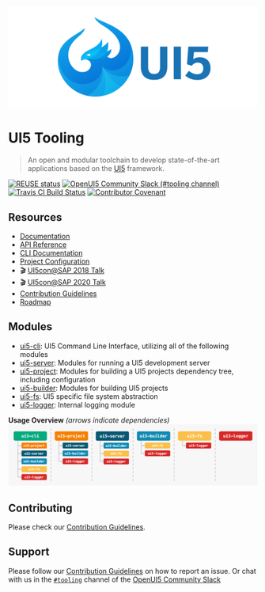 ![UI5 logo](./docs/images/UI5_logo_wide.png)

# UI5 Tooling
> An open and modular toolchain to develop state-of-the-art applications based on the [UI5](https://ui5.sap.com) framework.

[![REUSE status](https://api.reuse.software/badge/github.com/SAP/ui5-tooling)](https://api.reuse.software/info/github.com/SAP/ui5-tooling)
[![OpenUI5 Community Slack (#tooling channel)](https://img.shields.io/badge/slack-join-44cc11.svg)](https://ui5-slack-invite.cfapps.eu10.hana.ondemand.com/)
[![Travis CI Build Status](https://travis-ci.org/SAP/ui5-tooling.svg?branch=master)](https://travis-ci.org/SAP/ui5-tooling)
[![Contributor Covenant](https://img.shields.io/badge/Contributor%20Covenant-v2.0%20adopted-ff69b4.svg)](CODE_OF_CONDUCT.md)

## Resources
- [Documentation](https://sap.github.io/ui5-tooling/)
- [API Reference](https://sap.github.io/ui5-tooling/api/)
- [CLI Documentation](https://github.com/SAP/ui5-cli#cli-usage)
- [Project Configuration](https://github.com/SAP/ui5-project/blob/master/docs/Configuration.md)
- 🎬 [UI5con@SAP 2018 Talk](https://www.youtube.com/watch?v=iQ07oe26y_k)
- 🎬 [UI5con@SAP 2020 Talk](https://www.youtube.com/watch?v=8IHoVJLKN34)
- [Contribution Guidelines](./CONTRIBUTING.md)
- [Roadmap](https://github.com/SAP/ui5-tooling/issues/101)

## Modules
- [ui5-cli](https://github.com/SAP/ui5-cli): UI5 Command Line Interface, utilizing all of the following modules
- [ui5-server](https://github.com/SAP/ui5-server): Modules for running a UI5 development server
- [ui5-project](https://github.com/SAP/ui5-project): Modules for building a UI5 projects dependency tree, including configuration
- [ui5-builder](https://github.com/SAP/ui5-builder): Modules for building UI5 projects
- [ui5-fs](https://github.com/SAP/ui5-fs): UI5 specific file system abstraction
- [ui5-logger](https://github.com/SAP/ui5-logger): Internal logging module

**Usage Overview** *(arrows indicate dependencies)*
![Module Overview](./docs/images/Module_overview.png)

## Contributing
Please check our [Contribution Guidelines](https://github.com/SAP/ui5-tooling/blob/master/CONTRIBUTING.md).

## Support
Please follow our [Contribution Guidelines](https://github.com/SAP/ui5-tooling/blob/master/CONTRIBUTING.md#report-an-issue) on how to report an issue. Or chat with us in the [`#tooling`](https://openui5.slack.com/archives/C0A7QFN6B) channel of the [OpenUI5 Community Slack](https://ui5-slack-invite.cfapps.eu10.hana.ondemand.com/)
